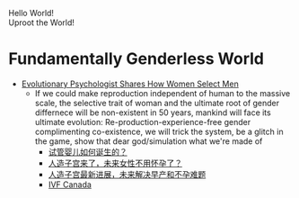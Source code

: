 Hello World!  
Uproot the World!


# Fundamentally Genderless World
- [Evolutionary Psychologist Shares How Women Select Men](https://www.youtube.com/watch?v=LmYs6C8yPq0)
  - If we could make reproduction independent of human to the massive scale, the selective trait of woman and the ultimate root of gender differnece will be non-existent in 50 years, mankind will face its ultimate evolution: Re-production-experience-free gender complimenting co-existence, we will trick the system, be a glitch in the game, show that dear god/simulation what we're made of
    - [试管婴儿如何诞生的？](https://www.vejthani.com/zh-hant/2021/05/%E8%AF%95%E7%AE%A1%E5%A9%B4%E5%84%BF%E5%A6%82%E4%BD%95%E8%AF%9E%E7%94%9F%E7%9A%84%EF%BC%9F/)
    - [人造子宫来了，未来女性不用怀孕了？](https://www.medsci.cn/article/show_article.do?id=f2b4181283b5)
    - [人造子宫最新进展，未来解决早产和不孕难题 ](https://www.sohu.com/a/427124853_133140)
    - [IVF Canada](https://ivfcanada.com/cn/treatments/in-vitro-fertilization/)